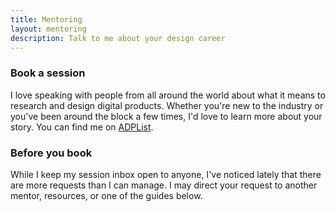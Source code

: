 ```yaml
---
title: Mentoring
layout: mentoring
description: Talk to me about your design career
---
```

### Book a session

I love speaking with people from all around the world about what it means to research and design digital products. Whether you're new to the industry or you've been around the block a few times, I'd love to learn more about your story. You can find me on [ADPList](https://adplist.org/mentors/zinzy-nev-geene).

### Before you book 
While I keep my session inbox open to anyone, I've noticed lately that there are more requests than I can manage. I may direct your request to another mentor, resources, or one of the guides below.

<!-- 


### How do I actually organize a research project?
Research is all about moving from assumptions and unknowingness to a state of knowing just enough to unblock a project. When you begin planning your research, don't start with the method. Instead, start with the questions you need an answer to. Are they the right questions? What type of data should you collect to answer them? To get started on this journey, which happens to be my favorite, read UserInterviews.com's [Field Guide](https://www.userinterviews.com/ux-research-field-guide).

## General tips 
- [Cheatsheet for user interview and follow-up questions](https://stephaniewalter.design/blog/a-cheatsheet-for-user-interview-and-follow-ups-questions/)
- [Matrix for prioritizing user research](https://uxdesign.cc/a-matrix-for-prioritizing-user-research-e2f76386c879)
- [UX research plan](https://maze.co/guides/ux-research/plan/)
- [Research questions](https://maze.co/blog/research-questions/)
### Other resources
- [Open United](https://openunited.com/), a platform to work on real-world projects

### Footnotes

[^1]: I'm kidding. This is a reference to [a book I've never read](https://en.wikipedia.org/wiki/How_to_Win_Friends_and_Influence_People). I don't know why I talk like this. -->